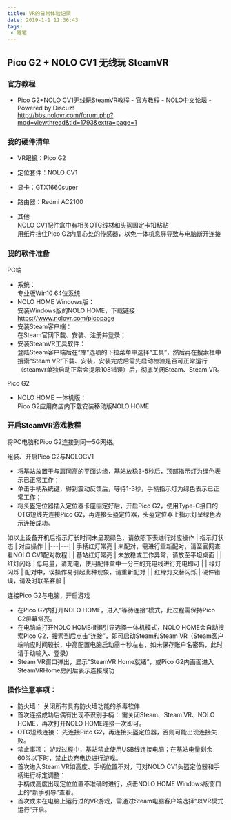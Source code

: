 ```yaml
---
title: VR的日常体验记录
date: 2019-1-1 11:36:43
tags:
 - 随笔
---
```




## Pico G2 + NOLO CV1 无线玩 SteamVR 

### 官方教程

* Pico G2+NOLO CV1无线玩SteamVR教程 - 官方教程 - NOLO中文论坛 - Powered by Discuz!  
http://bbs.nolovr.com/forum.php?mod=viewthread&tid=1793&extra=page=1

### 我的硬件清单
* VR眼镜：Pico G2
* 定位套件：NOLO CV1
* 显卡：GTX1660super
* 路由器：Redmi AC2100

* 其他  
  NOLO CV1配件盒中有相关OTG线材和头盔固定卡扣粘贴  
  用纸片挡住Pico G2内眉心处的传感器，以免一体机息屏导致与电脑断开连接


### 我的软件准备

PC端
* 系统：  
专业版Win10 64位系统
* NOLO HOME Windows版：  
安装Windows版的NOLO HOME，下载链接  
https://www.nolovr.com/picopage
* 安装Steam客户端：  
在Steam官网下载、安装、注册并登录；
* 安装SteamVR工具软件：  
登陆Steam客户端后在“库”选项的下拉菜单中选择“工具”，然后再在搜索栏中搜索“Steam VR”下载、安装，安装完成后需先启动检验是否可正常运行（steamvr单独启动正常会提示108错误）后，彻底关闭Steam、Steam VR。

Pico G2
* NOLO HOME 一体机版：  
Pico G2应用商店内下载安装移动版NOLO HOME





### 开启SteamVR游戏教程

将PC电脑和Pico G2连接到同一5G网络。  

组装、开启Pico G2与NOLOCV1
* 将基站放置于与肩同高的平面边缘，基站放稳3-5秒后，顶部指示灯为绿色表示已正常工作；   
* 单击手柄系统键，得到震动反馈后，等待1-3秒，手柄指示灯为绿色表示已正常工作；  
* 将头盔定位器插入定位器卡座固定好后，开启Pico G2，使用Type-C接口的OTG短线先连接Pico G2，再连接头盔定位器，头盔定位器上指示灯呈绿色表示连接成功。   

如以上设备开机后指示灯长时间未呈现绿色，请依照下表进行对应操作
| 指示灯状态 | 对应操作 |
|---|---| 
| 手柄红灯常亮 | 未配对，需进行重新配对，请至官网查看NOLO CV1配对教程 |
| 基站红灯常亮 | 未放稳或工作异常，请放至平坦桌面 | 
| 红灯闪烁 | 低电量，请充电，使用配件盒中一分三的充电线进行充电即可 | 
| 绿灯闪烁 | 配对中，误操作易引起此种现象，请重新配对 | 
| 红绿灯交替闪烁 | 硬件错误，请及时联系客服 | 

连接Pico G2与电脑，开启游戏
* 在Pico G2内打开NOLO HOME，进入“等待连接”模式，此过程需保持Pico G2屏幕常亮。  
* 在电脑端打开NOLO HOME根据引导选择一体机模式，NOLO HOME会自动搜索Pico G2，搜索到后点击“连接”，即可启动Steam和Steam VR（Steam客户端响应时间较长，中高配置电脑启动需十秒左右，如未保存账户名密码，此时请手动输入、登录）  
* Steam VR窗口弹出，显示“SteamVR Home就绪”，或Pico G2内画面进入SteamVRHome房间后表示连接成功


### 操作注意事项：
* 防火墙：
关闭所有具有防火墙功能的杀毒软件
* 首次连接成功后偶有出现不识别手柄：
需关闭Steam、Steam VR、NOLO HOME，再次打开NOLO HOME连接一次即可。
* OTG短线连接：
先连接Pico G2，再连接头盔定位器，否则可能出现连接失败。
* 禁止事项：
游戏过程中，基站禁止使用USB线连接电脑；在基站电量剩余60%以下时，禁止边充电边进行游戏。
* 首次进入Steam VR如高度、手柄位置不对，可对NOLO CV1头盔定位器和手柄进行标定调整：  
手柄或高度出现定位位置不准确时进行，点击NOLO HOME Windows版窗口上的“新手引导”查看。
* 首次或未在电脑上运行过的VR游戏，需通过Steam电脑客户端选择“以VR模式运行”开启。
